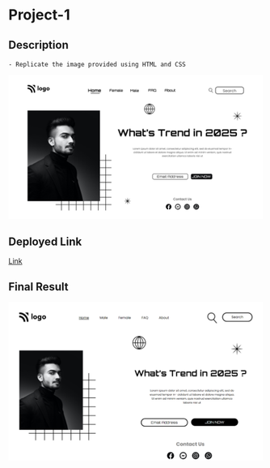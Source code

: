 # Project-1

## Description

    - Replicate the image provided using HTML and CSS

![Img](/1.png)

## Deployed Link

[Link](https://shwetank-project-1.netlify.app/)

## Final Result

![Img](/result.png)